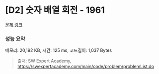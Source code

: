 # [D2] 숫자 배열 회전 - 1961 

[문제 링크](https://swexpertacademy.com/main/code/problem/problemDetail.do?contestProbId=AV5Pq-OKAVYDFAUq) 

### 성능 요약

메모리: 20,192 KB, 시간: 125 ms, 코드길이: 1,037 Bytes



> 출처: SW Expert Academy, https://swexpertacademy.com/main/code/problem/problemList.do